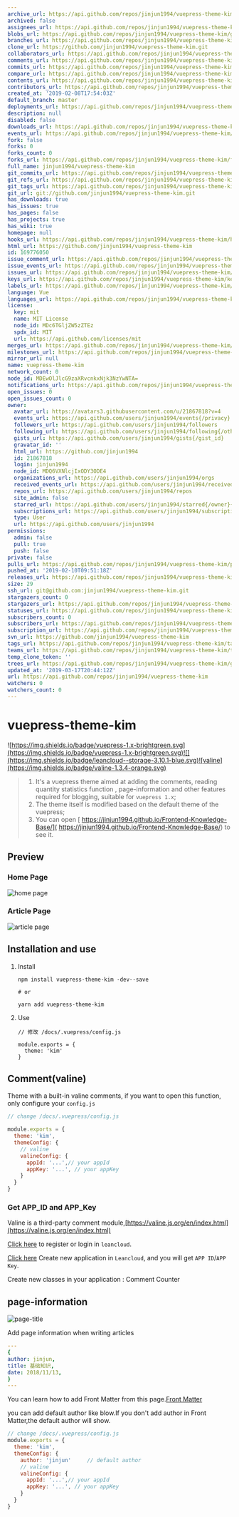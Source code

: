 ```yaml
---
archive_url: https://api.github.com/repos/jinjun1994/vuepress-theme-kim/{archive_format}{/ref}
archived: false
assignees_url: https://api.github.com/repos/jinjun1994/vuepress-theme-kim/assignees{/user}
blobs_url: https://api.github.com/repos/jinjun1994/vuepress-theme-kim/git/blobs{/sha}
branches_url: https://api.github.com/repos/jinjun1994/vuepress-theme-kim/branches{/branch}
clone_url: https://github.com/jinjun1994/vuepress-theme-kim.git
collaborators_url: https://api.github.com/repos/jinjun1994/vuepress-theme-kim/collaborators{/collaborator}
comments_url: https://api.github.com/repos/jinjun1994/vuepress-theme-kim/comments{/number}
commits_url: https://api.github.com/repos/jinjun1994/vuepress-theme-kim/commits{/sha}
compare_url: https://api.github.com/repos/jinjun1994/vuepress-theme-kim/compare/{base}...{head}
contents_url: https://api.github.com/repos/jinjun1994/vuepress-theme-kim/contents/{+path}
contributors_url: https://api.github.com/repos/jinjun1994/vuepress-theme-kim/contributors
created_at: '2019-02-08T17:54:03Z'
default_branch: master
deployments_url: https://api.github.com/repos/jinjun1994/vuepress-theme-kim/deployments
description: null
disabled: false
downloads_url: https://api.github.com/repos/jinjun1994/vuepress-theme-kim/downloads
events_url: https://api.github.com/repos/jinjun1994/vuepress-theme-kim/events
fork: false
forks: 0
forks_count: 0
forks_url: https://api.github.com/repos/jinjun1994/vuepress-theme-kim/forks
full_name: jinjun1994/vuepress-theme-kim
git_commits_url: https://api.github.com/repos/jinjun1994/vuepress-theme-kim/git/commits{/sha}
git_refs_url: https://api.github.com/repos/jinjun1994/vuepress-theme-kim/git/refs{/sha}
git_tags_url: https://api.github.com/repos/jinjun1994/vuepress-theme-kim/git/tags{/sha}
git_url: git://github.com/jinjun1994/vuepress-theme-kim.git
has_downloads: true
has_issues: true
has_pages: false
has_projects: true
has_wiki: true
homepage: null
hooks_url: https://api.github.com/repos/jinjun1994/vuepress-theme-kim/hooks
html_url: https://github.com/jinjun1994/vuepress-theme-kim
id: 169776050
issue_comment_url: https://api.github.com/repos/jinjun1994/vuepress-theme-kim/issues/comments{/number}
issue_events_url: https://api.github.com/repos/jinjun1994/vuepress-theme-kim/issues/events{/number}
issues_url: https://api.github.com/repos/jinjun1994/vuepress-theme-kim/issues{/number}
keys_url: https://api.github.com/repos/jinjun1994/vuepress-theme-kim/keys{/key_id}
labels_url: https://api.github.com/repos/jinjun1994/vuepress-theme-kim/labels{/name}
language: Vue
languages_url: https://api.github.com/repos/jinjun1994/vuepress-theme-kim/languages
license:
  key: mit
  name: MIT License
  node_id: MDc6TGljZW5zZTEz
  spdx_id: MIT
  url: https://api.github.com/licenses/mit
merges_url: https://api.github.com/repos/jinjun1994/vuepress-theme-kim/merges
milestones_url: https://api.github.com/repos/jinjun1994/vuepress-theme-kim/milestones{/number}
mirror_url: null
name: vuepress-theme-kim
network_count: 0
node_id: MDEwOlJlcG9zaXRvcnkxNjk3NzYwNTA=
notifications_url: https://api.github.com/repos/jinjun1994/vuepress-theme-kim/notifications{?since,all,participating}
open_issues: 0
open_issues_count: 0
owner:
  avatar_url: https://avatars3.githubusercontent.com/u/21867818?v=4
  events_url: https://api.github.com/users/jinjun1994/events{/privacy}
  followers_url: https://api.github.com/users/jinjun1994/followers
  following_url: https://api.github.com/users/jinjun1994/following{/other_user}
  gists_url: https://api.github.com/users/jinjun1994/gists{/gist_id}
  gravatar_id: ''
  html_url: https://github.com/jinjun1994
  id: 21867818
  login: jinjun1994
  node_id: MDQ6VXNlcjIxODY3ODE4
  organizations_url: https://api.github.com/users/jinjun1994/orgs
  received_events_url: https://api.github.com/users/jinjun1994/received_events
  repos_url: https://api.github.com/users/jinjun1994/repos
  site_admin: false
  starred_url: https://api.github.com/users/jinjun1994/starred{/owner}{/repo}
  subscriptions_url: https://api.github.com/users/jinjun1994/subscriptions
  type: User
  url: https://api.github.com/users/jinjun1994
permissions:
  admin: false
  pull: true
  push: false
private: false
pulls_url: https://api.github.com/repos/jinjun1994/vuepress-theme-kim/pulls{/number}
pushed_at: '2019-02-10T09:51:18Z'
releases_url: https://api.github.com/repos/jinjun1994/vuepress-theme-kim/releases{/id}
size: 29
ssh_url: git@github.com:jinjun1994/vuepress-theme-kim.git
stargazers_count: 0
stargazers_url: https://api.github.com/repos/jinjun1994/vuepress-theme-kim/stargazers
statuses_url: https://api.github.com/repos/jinjun1994/vuepress-theme-kim/statuses/{sha}
subscribers_count: 0
subscribers_url: https://api.github.com/repos/jinjun1994/vuepress-theme-kim/subscribers
subscription_url: https://api.github.com/repos/jinjun1994/vuepress-theme-kim/subscription
svn_url: https://github.com/jinjun1994/vuepress-theme-kim
tags_url: https://api.github.com/repos/jinjun1994/vuepress-theme-kim/tags
teams_url: https://api.github.com/repos/jinjun1994/vuepress-theme-kim/teams
temp_clone_token: ''
trees_url: https://api.github.com/repos/jinjun1994/vuepress-theme-kim/git/trees{/sha}
updated_at: '2019-03-17T20:44:12Z'
url: https://api.github.com/repos/jinjun1994/vuepress-theme-kim
watchers: 0
watchers_count: 0
---
```


# vuepress-theme-kim

![https://img.shields.io/badge/vuepress-1.x-brightgreen.svg](https://img.shields.io/badge/vuepress-1.x-brightgreen.svg)![](https://img.shields.io/badge/leancloud--storage-3.10.1-blue.svg)![valine](https://img.shields.io/badge/valine-1.3.4-orange.svg)



> 1. It's a vuepress theme aimed at adding the comments,  reading quantity statistics function , page-information  and other features required for blogging, suitable for `vuepress 1.x`;
> 2. The theme itself is  modified based on the default theme of the vuepress;
> 3. You can open [ https://jinjun1994.github.io/Frontend-Knowledge-Base/]( https://jinjun1994.github.io/Frontend-Knowledge-Base/) to see it.

## Preview

### Home Page

![home page](http://img.dubiqc.com/201902/10125949.png-sign)

### Article Page

![article page](http://img.dubiqc.com/201902/10125729.png-sign)

## Installation and use

1. Install

   ```
   npm install vuepress-theme-kim -dev--save
   
   # or
   
   yarn add vuepress-theme-kim
   ```

2. Use

   ```
   // 修改 /docs/.vuepress/config.js
   
   module.exports = {
     theme: 'kim'
   }  
   ```

## Comment(valine)

Theme with a built-in valine comments, if you want to open this function, only configure your `config.js`

```js
// change /docs/.vuepress/config.js

module.exports = {
  theme: 'kim',
  themeConfig: {
    // valine
    valineConfig: {
      appId: '...',// your appId
      appKey: '...', // your appKey
    }
  }  
}  
```

### Get APP_ID and APP_Key

Valine is a third-party comment module,[https://valine.js.org/en/index.html](https://valine.js.org/en/index.html)

[Click here](https://leancloud.cn/dashboard/login.html#/signup) to register or login in `leancloud`.

[Click here](https://leancloud.cn/dashboard/applist.html#/newapp) Create new application in `Leancloud`, and you will get `APP ID`/`APP Key`.

Create new classes in your application  : Comment  Counter



## page-information 



![page-title](http://img.dubiqc.com/201902/10130220.png-sign)

Add page information when writing articles

````yaml
---
{
author: jinjun,
title: 基础知识,
date: 2018/11/13,
}
---
````

You can learn how to add Front Matter from this page.[Front Matter](https://vuepress.vuejs.org/guide/frontmatter.html)

you can add default author like blow.If you don't add author in Front Matter,the default author will show.

````javascript
// change /docs/.vuepress/config.js
module.exports = {
  theme: 'kim',
  themeConfig: {
    author: 'jinjun'     // default author
    // valine
    valineConfig: {
      appId: '...',// your appId
      appKey: '...', // your appKey
    }
  }  
}  
````

